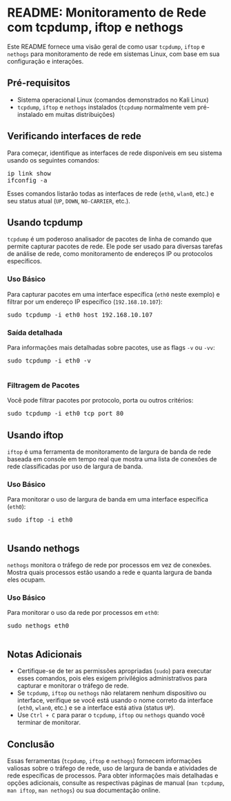 <h1>README: Monitoramento de Rede com tcpdump, iftop e nethogs</h1>
<p>Este README fornece uma visão geral de como usar <code>tcpdump</code>, <code>iftop</code> e <code>nethogs</code> para monitoramento de rede em sistemas Linux, com base em sua configuração e interações.</p>

<h2>Pré-requisitos</h2>
<ul>
 <li>Sistema operacional Linux (comandos demonstrados no Kali Linux)</li>
<li><code>tcpdump</code>, <code>iftop</code> e <code>nethogs</code> instalados (<code>tcpdump</code> normalmente vem pré-instalado em muitas distribuições)</li>
</ul>

<h2>Verificando interfaces de rede</h2>
<p>Para começar, identifique as interfaces de rede disponíveis em seu sistema usando os seguintes comandos:</p>
<pre class="command">
ip link show
ifconfig -a
</pre>
<p>Esses comandos listarão todas as interfaces de rede (<code>eth0</code>, <code>wlan0</code>, etc.) e seu status atual (<code>UP</code>, <code>DOWN</code>, <code>NO-CARRIER</code>, etc.).</p>

<h2>Usando tcpdump</h2>
<p><code>tcpdump</code> é um poderoso analisador de pacotes de linha de comando que permite capturar pacotes de rede. Ele pode ser usado para diversas tarefas de análise de rede, como monitoramento de endereços IP ou protocolos específicos.</p>
    
<h3>Uso Básico</h3>
<p>Para capturar pacotes em uma interface específica (<code>eth0</code> neste exemplo) e filtrar por um endereço IP específico (<code>192.168.10.107</code>):</p>
<pre class="command">
sudo tcpdump -i eth0 host 192.168.10.107
</pre>

<h3>Saída detalhada</h3>
<p>Para informações mais detalhadas sobre pacotes, use as flags <code>-v</code> ou <code>-vv</code>:</p>
<pre class="command">
sudo tcpdump -i eth0 -v
 </pre>

<h3>Filtragem de Pacotes</h3>
<p>Você pode filtrar pacotes por protocolo, porta ou outros critérios:</p>
<pre class="command">
sudo tcpdump -i eth0 tcp port 80
</pre>

<h2>Usando iftop</h2>
 <p><code>iftop</code> é uma ferramenta de monitoramento de largura de banda de rede baseada em console em tempo real que mostra uma lista de conexões de rede classificadas por uso de largura de banda.</p>
    
<h3>Uso Básico</h3>
<p>Para monitorar o uso de largura de banda em uma interface específica (<code>eth0</code>):</p>
 <pre class="command">
sudo iftop -i eth0
  </pre>

<h2>Usando nethogs</h2>
<p><code>nethogs</code> monitora o tráfego de rede por processos em vez de conexões. Mostra quais processos estão usando a rede e quanta largura de banda eles ocupam.</p>
    
<h3>Uso Básico</h3>
<p>Para monitorar o uso da rede por processos em <code>eth0</code>:</p>
<pre class="command">
sudo nethogs eth0
 </pre>

<h2>Notas Adicionais</h2>
<ul>
<li>Certifique-se de ter as permissões apropriadas (<code>sudo</code>) para executar esses comandos, pois eles exigem privilégios administrativos para capturar e monitorar o tráfego de rede.</li>
<li>Se <code>tcpdump</code>, <code>iftop</code> ou <code>nethogs</code> não relatarem nenhum dispositivo ou interface, verifique se você está usando o nome correto da interface (<code>eth0</code>, <code>wlan0</code>, etc.) e se a interface está ativa (status <code>UP</code>).</li>
<li>Use <code>Ctrl + C</code> para parar o <code>tcpdump</code>, <code>iftop</code> ou <code>nethogs</code> quando você terminar de monitorar.</li>
</ul>

<h2>Conclusão</h2>
<p>Essas ferramentas (<code>tcpdump</code>, <code>iftop</code> e <code>nethogs</code>) fornecem informações valiosas sobre o tráfego de rede, uso de largura de banda e atividades de rede específicas de processos. Para obter informações mais detalhadas e opções adicionais, consulte as respectivas páginas de manual (<code>man tcpdump</code>, <code>man iftop</code>, <code>man nethogs</code>) ou sua documentação online.</p>
